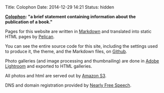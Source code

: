 Title: Colophon
Date: 2014-12-29 14:21
Status: hidden

__[Colophon](https://en.wikipedia.org/wiki/Colophon_(publishing)): "a brief statement containing information about the publication of a book."__

Pages for this website are written in [Markdown](http://daringfireball.net/projects/markdown/) and translated into static HTML pages by [Pelican](http://blog.getpelican.com/).

You can see the entire source code for this site, including the settings used to produce it, the theme, and the Markdown files, on [Github](https://github.com/johnmarkschofield/schof.org).

Photo galleries (and image processing and thumbnailing) are done in [Adobe Lightroom](https://www.adobe.com/products/photoshop-lightroom.html) and exported to HTML galleries.

All photos and html are served out by [Amazon S3](https://aws.amazon.com/s3/).

DNS and domain registration provided by [Nearly Free Speech](https://www.nearlyfreespeech.net/).
